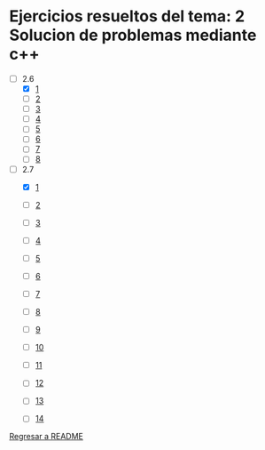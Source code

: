 # Ejercicios resueltos del tema: 2 Solucion de problemas mediante c++


* [ ] 2.6
    * [x] [1](e2.6.1.cpp)
    * [ ] [2](e2.6.1.cpp)
    * [ ] [3](e2.6.1.cpp)
    * [ ] [4](e2.6.1.cpp)
    * [ ] [5](e2.6.1.cpp)
    * [ ] [6](e2.6.1.cpp)
    * [ ] [7](e2.6.1.cpp)
    * [ ] [8](e2.6.1.cpp)
    
* [ ] 2.7
    * [x] [1](e2.7.1.cpp)
    * [ ] [2](e2.7.1.cpp)
    * [ ] [3](e2.7.1.cpp)
    * [ ] [4](e2.7.1.cpp)
    * [ ] [5](e2.7.1.cpp)
    * [ ] [6](e2.7.1.cpp)
    * [ ] [7](e2.7.1.cpp)
    * [ ] [8](e2.7.1.cpp)
    * [ ] [9](e2.7.1.cpp)
    * [ ] [10](e2.7.1.cpp)
    * [ ] [11](e2.7.1.cpp)
    * [ ] [12](e2.7.1.cpp)
    * [ ] [13](e2.7.1.cpp)
    * [ ] [14](e2.7.1.cpp)


[Regresar a README](../../README.md)